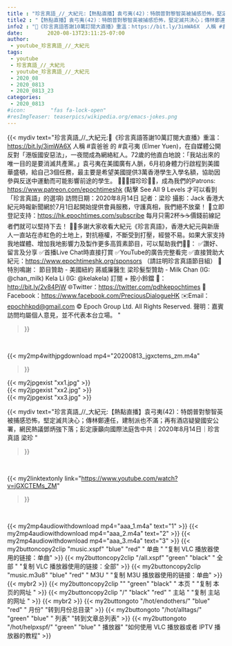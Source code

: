 ```yaml
---
title : "珍言真語_//_大紀元:【熱點直播】袁弓夷(42)：特朗普對黎智英被捕感恐怖，堅定滅共決心；傳林鄭連任，建制派也不滿；再有酒店疑變國安公署，網民熱議鄧炳強下落；彭定康籲向國際法庭吿中共｜2020年8月14日｜珍言真語 梁珍 "
title2 : "【熱點直播】袁弓夷(42)：特朗普對黎智英被捕感恐怖，堅定滅共決心；傳林鄭連任，建制派也不滿；再有酒店疑變國安公署，網民熱議鄧炳強下落；彭定康籲向國際法庭吿中共｜2020年8月14日｜珍言真語 梁珍 "
info2 : "🎊《珍言真語答謝10萬訂閱大直播》重溫：https://bit.ly/3imWA6X  人稱 #袁爸爸 的 #袁弓夷 (Elmer Yuen)，在自媒體公開反對「港版國安惡法」，一夜間成為網絡紅人。72歲的他直白地說：「我站出來的唯一目的是要消滅共產黨。」袁弓夷在美國廣有人脈，6月初身體力行啟程到美國華盛頓，給自己3個任務，最主要是希望美國提供3萬香港學生入學名額，協助因參與反送中運動而可能影響前途的學生。  🙋🏼‍♂️撐珍珍💪🏻，成為我們的Patrons: https://www.patreon.com/epochtimeshk  (點擊  See All 9 Levels  才可以看到「珍言真語」的選項)  訪問日期：2020年8月14日  記者：梁珍  攝影：Jack  香港大紀元時報新聞網於7月1日起開始提供會員服務，守護真相，我們絕不放棄！ 💎立即登記支持：https://hk.epochtimes.com/subscribe 每月只需2杯☕☕價錢前線記者們就可以堅持下去！  🙏🏻多謝大家收看大紀元《珍言真語》，香港大紀元與新唐人一直站在赤紅色的土地上，對抗極權，不斷受到打壓，經營不易。如果大家支持我地媒體、增加我地影響力及製作更多高質素節目，可以幫助我們💪🏻： ✅讚好、留言及分享 ✅首播Live Chat時直接打賞 ✅YouTube的廣告完整看完  ✅直接贊助大紀元：https://www.epochtimeshk.org/sponsors （請註明珍言真語節目組）  💐特別鳴謝： 節目贊助 - 美國紐約 蔣威廉醫生 梁珍髮型贊助 - Milk Chan (IG: @chan_milk)   Kela Li (IG: @kelakela)  訂閱 + 按小鈴鐺 🔔：http://bit.ly/2v84PjW 🌐Twitter：https://twitter.com/pdhkepochtimes 👥Facebook：https://www.facebook.com/PreciousDialogueHK ✉️Email：epochhkpd@gmail.com  © Epoch Group Ltd. All Rights Reserved.  聲明：嘉賓訪問均屬個人意見，並不代表本台立場。 "
date:        2020-08-13T23:11:25-07:00
author:
 - youtube_珍言真語_//_大紀元
tags:
 - youtube
 - 珍言真語_//_大紀元
 - youtube_珍言真語_//_大紀元
 - 2020_08
 - 2020_0813
 - 2020_0813_23
categories:
 - 2020_0813
#icon:        "fas fa-lock-open"
#resImgTeaser: teaserpics/wikipedia.org/emacs-jokes.png
---
```


{{< mydiv text="珍言真語_//_大紀元:🎊《珍言真語答謝10萬訂閱大直播》重溫：https://bit.ly/3imWA6X  人稱 #袁爸爸 的 #袁弓夷 (Elmer Yuen)，在自媒體公開反對「港版國安惡法」，一夜間成為網絡紅人。72歲的他直白地說：「我站出來的唯一目的是要消滅共產黨。」袁弓夷在美國廣有人脈，6月初身體力行啟程到美國華盛頓，給自己3個任務，最主要是希望美國提供3萬香港學生入學名額，協助因參與反送中運動而可能影響前途的學生。  🙋🏼‍♂️撐珍珍💪🏻，成為我們的Patrons: https://www.patreon.com/epochtimeshk  (點擊  See All 9 Levels  才可以看到「珍言真語」的選項)  訪問日期：2020年8月14日  記者：梁珍  攝影：Jack  香港大紀元時報新聞網於7月1日起開始提供會員服務，守護真相，我們絕不放棄！ 💎立即登記支持：https://hk.epochtimes.com/subscribe 每月只需2杯☕☕價錢前線記者們就可以堅持下去！  🙏🏻多謝大家收看大紀元《珍言真語》，香港大紀元與新唐人一直站在赤紅色的土地上，對抗極權，不斷受到打壓，經營不易。如果大家支持我地媒體、增加我地影響力及製作更多高質素節目，可以幫助我們💪🏻： ✅讚好、留言及分享 ✅首播Live Chat時直接打賞 ✅YouTube的廣告完整看完  ✅直接贊助大紀元：https://www.epochtimeshk.org/sponsors （請註明珍言真語節目組）  💐特別鳴謝： 節目贊助 - 美國紐約 蔣威廉醫生 梁珍髮型贊助 - Milk Chan (IG: @chan_milk)   Kela Li (IG: @kelakela)  訂閱 + 按小鈴鐺 🔔：http://bit.ly/2v84PjW 🌐Twitter：https://twitter.com/pdhkepochtimes 👥Facebook：https://www.facebook.com/PreciousDialogueHK ✉️Email：epochhkpd@gmail.com  © Epoch Group Ltd. All Rights Reserved.  聲明：嘉賓訪問均屬個人意見，並不代表本台立場。 "
>}}
<br>


{{< my2mp4withjpgdownload mp4="20200813_jgxctems_zm.m4a"
>}}

{{< my2jpgexist "xx1.jpg" >}}<br>
{{< my2jpgexist "xx2.jpg" >}}<br>
{{< my2jpgexist "xx3.jpg" >}}<br>



{{< mydiv text="珍言真語_//_大紀元:【熱點直播】袁弓夷(42)：特朗普對黎智英被捕感恐怖，堅定滅共決心；傳林鄭連任，建制派也不滿；再有酒店疑變國安公署，網民熱議鄧炳強下落；彭定康籲向國際法庭吿中共｜2020年8月14日｜珍言真語 梁珍 "
>}}
<br>

{{< my2linktextonly link="https://www.youtube.com/watch?v=jGXCTEMs_ZM"
>}}


<br>

{{< my2mp4audiowithdownload mp4="aaa_1.m4a"    text="1" >}}
{{< my2mp4audiowithdownload mp4="aaa_2.m4a"    text="2" >}}
{{< my2mp4audiowithdownload mp4="aaa_3.m4a"    text="3" >}}
{{< my2buttoncopy2clip "music.xspf"        "blue"   "red"    " 单曲 "  "复制 VLC 播放器使用的链接：单曲" >}} {{< my2buttoncopy2clip "/all.xspf"         "green"  "black"  " 全部 "  "复制 VLC 播放器使用的链接：全部" >}} {{< my2buttoncopy2clip "music.m3u8"        "blue"   "red"    " M3U  "    "复制 M3U 播放器使用的链接：单曲" >}} {{< mybr2 >}} {{< my2buttoncopy2clip ""                  "green"  "black"  " 本页 "    "复制 本页的网址 " >}} {{< my2buttoncopy2clip "/"                 "black"  "red"    " 主站 "    "复制 主站的网址 " >}} {{< mybr2 >}} {{< my2buttongoto      "/hot/endothers/"   "blue"   "red"    " 月份"   "转到月份总目录" >}} {{< my2buttongoto      "/hot/alltags/"     "green"  "blue"   " 列表"   "转到文章总列表" >}} {{< my2buttongoto      "/hot/helpxspf/"    "green"  "blue"   " 播放器" "如何使用 VLC 播放器或者 IPTV 播放器的教程" >}} 
